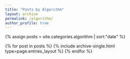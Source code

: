```yaml
---
title: "Posts by Algorithm"
layout: archive
permalink: /algorithm/
author_profile: true
---
```


{% assign posts = site.categories.algorithm | sort:"date" %}

{% for post in posts %}
{% include archive-single.html type=page.entries_layout %}
{% endfor %}

